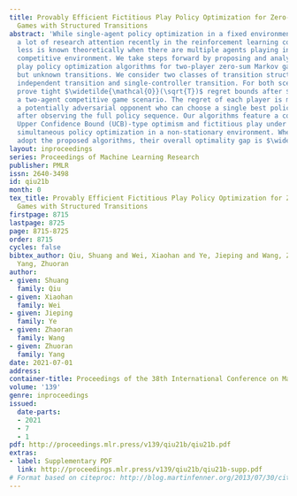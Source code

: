 ```yaml
---
title: Provably Efficient Fictitious Play Policy Optimization for Zero-Sum Markov
  Games with Structured Transitions
abstract: 'While single-agent policy optimization in a fixed environment has attracted
  a lot of research attention recently in the reinforcement learning community, much
  less is known theoretically when there are multiple agents playing in a potentially
  competitive environment. We take steps forward by proposing and analyzing new fictitious
  play policy optimization algorithms for two-player zero-sum Markov games with structured
  but unknown transitions. We consider two classes of transition structures: factored
  independent transition and single-controller transition. For both scenarios, we
  prove tight $\widetilde{\mathcal{O}}(\sqrt{T})$ regret bounds after $T$ steps in
  a two-agent competitive game scenario. The regret of each player is measured against
  a potentially adversarial opponent who can choose a single best policy in hindsight
  after observing the full policy sequence. Our algorithms feature a combination of
  Upper Confidence Bound (UCB)-type optimism and fictitious play under the scope of
  simultaneous policy optimization in a non-stationary environment. When both players
  adopt the proposed algorithms, their overall optimality gap is $\widetilde{\mathcal{O}}(\sqrt{T})$.'
layout: inproceedings
series: Proceedings of Machine Learning Research
publisher: PMLR
issn: 2640-3498
id: qiu21b
month: 0
tex_title: Provably Efficient Fictitious Play Policy Optimization for Zero-Sum Markov
  Games with Structured Transitions
firstpage: 8715
lastpage: 8725
page: 8715-8725
order: 8715
cycles: false
bibtex_author: Qiu, Shuang and Wei, Xiaohan and Ye, Jieping and Wang, Zhaoran and
  Yang, Zhuoran
author:
- given: Shuang
  family: Qiu
- given: Xiaohan
  family: Wei
- given: Jieping
  family: Ye
- given: Zhaoran
  family: Wang
- given: Zhuoran
  family: Yang
date: 2021-07-01
address:
container-title: Proceedings of the 38th International Conference on Machine Learning
volume: '139'
genre: inproceedings
issued:
  date-parts:
  - 2021
  - 7
  - 1
pdf: http://proceedings.mlr.press/v139/qiu21b/qiu21b.pdf
extras:
- label: Supplementary PDF
  link: http://proceedings.mlr.press/v139/qiu21b/qiu21b-supp.pdf
# Format based on citeproc: http://blog.martinfenner.org/2013/07/30/citeproc-yaml-for-bibliographies/
---
```

